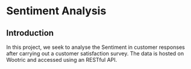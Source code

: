 # Sentiment Analysis
## Introduction
In this project, we seek to analyse the Sentiment in customer responses after carrying out a customer satisfaction survey. The data is hosted on Wootric and accessed using an RESTful API.
